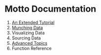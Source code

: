 # Motto Documentation

1. [An Extended Tutorial](tut.md)
2. [Munching Data](data.md)
3. Visualizing Data
4. Sourcing Data
5. [Advanced Topics](adv.md)
6. Function Reference